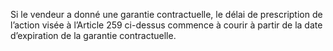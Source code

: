 Si le vendeur a donné une garantie contractuelle, le délai de prescription de l’action
visée à l’Article 259 ci-dessus commence à courir à partir de la date d’expiration de la garantie
contractuelle.
